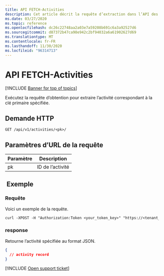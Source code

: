 ```yaml
---
title: API FETCH-Activities
description: Cet article décrit la requête d’extraction dans l’API des activités de Cloud App Security.
ms.date: 03/27/2020
ms.topic: reference
ms.openlocfilehash: dc26c22748aa2a03e7a59208b691c6a3a92527d6
ms.sourcegitcommit: d87372b47ca98e942c2bf94032a6a61902627d69
ms.translationtype: MT
ms.contentlocale: fr-FR
ms.lasthandoff: 11/30/2020
ms.locfileid: "96314713"
---
```

# <a name="fetch---activities-api"></a>API FETCH-Activities

[!INCLUDE [Banner for top of topics](includes/banner.md)]

Exécutez la requête d’obtention pour extraire l’activité correspondant à la clé primaire spécifiée.

## <a name="http-request"></a>Demande HTTP

```rest
GET /api/v1/activities/<pk>/
```

## <a name="request-url-parameters"></a>Paramètres d’URL de la requête

| Paramètre | Description |
| --- | --- |
| pk | ID de l’activité |

## <a name="example"></a> Exemple

### <a name="request"></a>Requête

Voici un exemple de la requête.

```rest
curl -XPOST -H "Authorization:Token <your_token_key>" "https://<tenant_id>.<tenant_region>.contoso.com/api/v1/activities/<pk>/"
```

### <a name="response"></a>response

Retourne l’activité spécifiée au format JSON.

```json
{
  // activity record
}
```

[!INCLUDE [Open support ticket](includes/support.md)]
